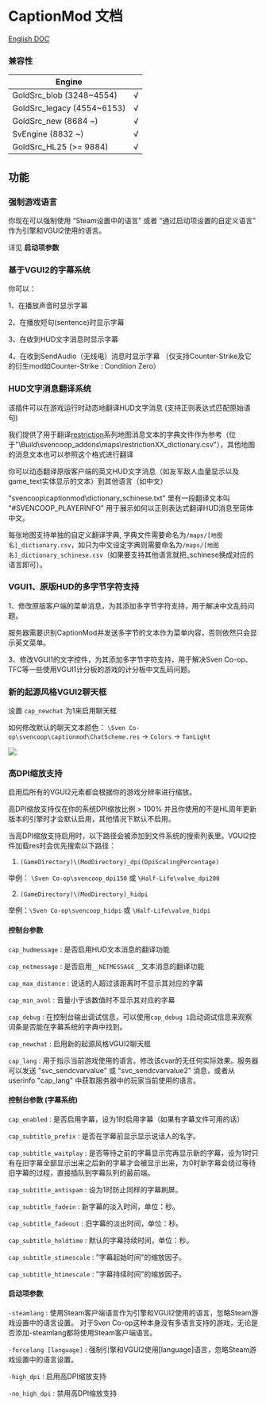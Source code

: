 # CaptionMod 文档

[English DOC](/docs/CaptionMod.md)

### 兼容性

|        Engine               |      |
|        ----                 | ---- |
| GoldSrc_blob   (3248~4554)  | √    |
| GoldSrc_legacy (4554~6153)  | √    |
| GoldSrc_new    (8684 ~)     | √    |
| SvEngine       (8832 ~)     | √    |
| GoldSrc_HL25   (>= 9884)    | √    |

## 功能

### 强制游戏语言

你现在可以强制使用 “Steam设置中的语言” 或者 “通过启动项设置的自定义语言” 作为引擎和VGUI2使用的语言。

详见 **启动项参数**

### 基于VGUI2的字幕系统

你可以：

1、在播放声音时显示字幕

2、在播放短句(sentence)时显示字幕

3、在收到HUD文字消息时显示字幕

4、在收到SendAudio（无线电）消息时显示字幕 （仅支持Counter-Strike及它的衍生mod如Counter-Strike : Condition Zero）

### HUD文字消息翻译系统

该插件可以在游戏运行时动态地翻译HUD文字消息 (支持正则表达式匹配原始语句)

我们提供了用于翻译[restriction](http://scmapdb.com/map:restriction)系列地图消息文本的字典文件作为参考（位于"\Build\svencoop_addons\maps\restrictionXX_dictionary.csv"），其他地图的消息文本也可以参照这个格式进行翻译

你可以动态翻译原版客户端的英文HUD文字消息（如友军敌人血量显示以及game_text实体显示的文本）到其他语言（如中文）

"svencoop\captionmod\dictionary_schinese.txt" 里有一段翻译文本叫 "#SVENCOOP_PLAYERINFO" 用于展示如何以正则表达式翻译HUD消息至简体中文。

每张地图支持单独的自定义翻译字典, 字典文件需要命名为`/maps/[地图名]_dictionary.csv`，如只为中文设定字典则需要命名为`/maps/[地图名]_dictionary_schinese.csv`（如果要支持其他语言就把_schinese换成对应的语言即可）。

### VGUI1、原版HUD的多字节字符支持

1、修改原版客户端的菜单消息，为其添加多字节字符支持，用于解决中文乱码问题。

服务器需要识别CaptionMod并发送多字节的文本作为菜单内容，否则依然只会显示英文菜单。

3、修改VGUI1的文字控件，为其添加多字节字符支持，用于解决Sven Co-op、TFC等一些使用VGUI1计分板的游戏的计分板中文乱码问题。

### 新的起源风格VGUI2聊天框

设置 `cap_newchat` 为1来启用聊天框

如何修改默认的聊天文本颜色： `\Sven Co-op\svencoop\captionmod\ChatScheme.res` -> `Colors` -> `TanLight`

![](/img/1.png)

### 高DPI缩放支持

启用后所有的VGUI2元素都会根据你的游戏分辨率进行缩放。

高DPI缩放支持仅在你的系统DPI缩放比例 > 100% 并且你使用的不是HL周年更新版本的引擎时才会默认启用，其他情况下默认不启用。

当高DPI缩放支持启用时，以下路径会被添加到文件系统的搜索列表里。VGUI2控件加载res时会优先搜索以下路径：

1. `(GameDirectory)\(ModDirectory)_dpi(DpiScalingPercentage)`

举例： `\Sven Co-op\svencoop_dpi150` 或 `\Half-Life\valve_dpi200`

2. `(GameDirectory)\(ModDirectory)_hidpi`

举例：`\Sven Co-op\svencoop_hidpi` 或 `\Half-Life\valve_hidpi`

#### 控制台参数

`cap_hudmessage` : 是否启用HUD文本消息的翻译功能

`cap_netmessage` : 是否启用`__NETMESSAGE__`文本消息的翻译功能

`cap_max_distance` : 说话的人超过该距离时不显示其对应的字幕

`cap_min_avol` : 音量小于该数值时不显示其对应的字幕

`cap_debug` : 在控制台输出调试信息，可以使用`cap_debug 1`启动调试信息来观察词条是否能在字幕系统的字典中找到。

`cap_newchat` : 启用新的起源风格VGUI2聊天框

`cap_lang` : 用于指示当前游戏使用的语言。修改该cvar的无任何实际效果。服务器可以发送 "svc_sendcvarvalue" 或 "svc_sendcvarvalue2" 消息，或者从userinfo "cap_lang" 中获取服务器中的玩家当前使用的语言。

#### 控制台参数 (字幕系统)

`cap_enabled` : 是否启用字幕，设为1时启用字幕（如果有字幕文件可用的话）

`cap_subtitle_prefix` : 是否在字幕前显示显示说话人的名字。

`cap_subtitle_waitplay` : 是否等待之前的字幕显示完再显示新的字幕，设为1时只有在旧字幕全部显示出来之后新的字幕才会被显示出来，为0时新字幕会绕过等待旧字幕的过程，直接插队到字幕队列的最前端。

`cap_subtitle_antispam` : 设为1时防止同样的字幕刷屏。

`cap_subtitle_fadein` : 新字幕的淡入时间，单位：秒。

`cap_subtitle_fadeout` : 旧字幕的淡出时间，单位：秒。

`cap_subtitle_holdtime` : 默认的字幕持续时间，单位：秒。

`cap_subtitle_stimescale` : "字幕起始时间"的缩放因子。

`cap_subtitle_htimescale` :  "字幕持续时间"的缩放因子。

#### 启动项参数

`-steamlang` : 使用Steam客户端语言作为引擎和VGUI2使用的语言，忽略Steam游戏设置中的语言设置。 对于Sven Co-op这种本身没有多语言支持的游戏，无论是否添加-steamlang都将使用Steam客户端语言。

`-forcelang [language]` : 强制引擎和VGUI2使用[language]语言，忽略Steam游戏设置中的语言设置。

`-high_dpi` : 启用高DPI缩放支持

`-no_high_dpi` : 禁用高DPI缩放支持
